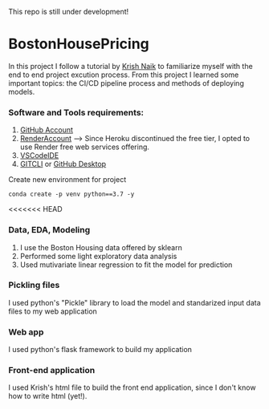 This repo is still under development!
# BostonHousePricing
In this project I follow a tutorial by [Krish Naik](https://www.youtube.com/watch?v=MJ1vWb1rGwM) to familiarize myself with the end to end project excution process. From this project I learned some important topics: the CI/CD pipeline process and methods of deploying models. 

### Software and Tools requirements:

1. [GitHub Account](https://github.com)
2. [RenderAccount](https://render.com/) --> Since Heroku discontinued the free tier, I opted to use Render free web services offering.
3. [VSCodeIDE](https://code.visualstudio.com/)
4. [GITCLI](https://git-scm.com/book/en/v2/Getting-Started-The-Command-Line) or [GitHub Desktop](https://desktop.github.com/)

Create new environment for project
``` 
conda create -p venv python==3.7 -y

```
<<<<<<< HEAD
### Data, EDA, Modeling
1. I use the Boston Housing data offered by sklearn
2. Performed some light exploratory data analysis
3. Used mutivariate linear regression to fit the model for prediction

### Pickling files
I used python's "Pickle" library to load the model and standarized input data files to my web application

### Web app
I used python's flask framework to build my application

### Front-end application
I used Krish's html file to build the front end application, since I don't know how to write html (yet!). 
